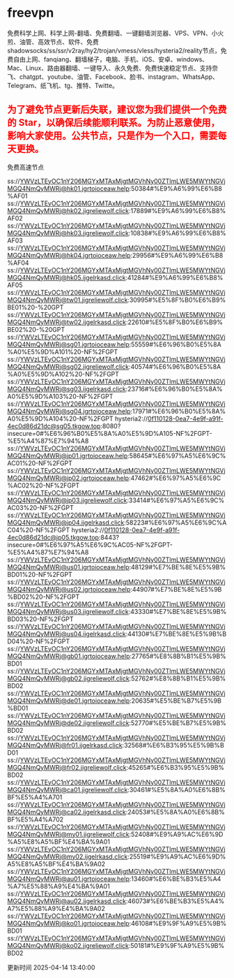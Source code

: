 # freevpn

免费科学上网、科学上网-翻墙、免费翻墙、一键翻墙浏览器、VPS、VPN、小火煎、油管、高效节点、软件、免费shadowsocks/ss/ssr/v2ray/hy2/trojan/vmess/vless/hysteria2/reality节点，免费自由上网、fanqiang、翻墙梯子，电脑、手机、iOS、安卓、windows、Mac、Linux、路由器翻墙、一键导入、永久免费、免费快速稳定节点、支持奈飞、chatgpt、youtube、油管、Facebook、脸书、instagram、WhatsApp、Telegram、纸飞机、tg、推特、Twitte。

## <font color="red">为了避免节点更新后失联，建议您为我们提供一个免费的 Star，以确保后续能顺利联系。为防止恶意使用，影响大家使用。公共节点，只是作为一个入口，需要每天更换。</font>

免费高速节点

ss://YWVzLTEyOC1nY206MGYxMTAxMjgtMGVhNy00ZTlmLWE5MWYtNGVjMGQ4NmQyMWRj@hk01.jgrtoioceaw.help:50384#%E9%A6%99%E6%B8%AF01
ss://YWVzLTEyOC1nY206MGYxMTAxMjgtMGVhNy00ZTlmLWE5MWYtNGVjMGQ4NmQyMWRj@hk02.jigreliewolf.click:17889#%E9%A6%99%E6%B8%AF02
ss://YWVzLTEyOC1nY206MGYxMTAxMjgtMGVhNy00ZTlmLWE5MWYtNGVjMGQ4NmQyMWRj@hk03.jigreliewolf.click:10838#%E9%A6%99%E6%B8%AF03
ss://YWVzLTEyOC1nY206MGYxMTAxMjgtMGVhNy00ZTlmLWE5MWYtNGVjMGQ4NmQyMWRj@hk04.jgrtoioceaw.help:29956#%E9%A6%99%E6%B8%AF04
ss://YWVzLTEyOC1nY206MGYxMTAxMjgtMGVhNy00ZTlmLWE5MWYtNGVjMGQ4NmQyMWRj@hk05.ijgelrkasd.click:41284#%E9%A6%99%E6%B8%AF05
ss://YWVzLTEyOC1nY206MGYxMTAxMjgtMGVhNy00ZTlmLWE5MWYtNGVjMGQ4NmQyMWRj@tw01.jigreliewolf.click:30995#%E5%8F%B0%E6%B9%BE01%20-%20GPT
ss://YWVzLTEyOC1nY206MGYxMTAxMjgtMGVhNy00ZTlmLWE5MWYtNGVjMGQ4NmQyMWRj@tw02.ijgelrkasd.click:22610#%E5%8F%B0%E6%B9%BE02%20-%20GPT
ss://YWVzLTEyOC1nY206MGYxMTAxMjgtMGVhNy00ZTlmLWE5MWYtNGVjMGQ4NmQyMWRj@sg01.jgrtoioceaw.help:55559#%E6%96%B0%E5%8A%A0%E5%9D%A101%20-NF%2FGPT
ss://YWVzLTEyOC1nY206MGYxMTAxMjgtMGVhNy00ZTlmLWE5MWYtNGVjMGQ4NmQyMWRj@sg02.jigreliewolf.click:40574#%E6%96%B0%E5%8A%A0%E5%9D%A102%20-NF%2FGPT
ss://YWVzLTEyOC1nY206MGYxMTAxMjgtMGVhNy00ZTlmLWE5MWYtNGVjMGQ4NmQyMWRj@sg03.ijgelrkasd.click:23716#%E6%96%B0%E5%8A%A0%E5%9D%A103%20-NF%2FGPT
ss://YWVzLTEyOC1nY206MGYxMTAxMjgtMGVhNy00ZTlmLWE5MWYtNGVjMGQ4NmQyMWRj@sg04.jgrtoioceaw.help:17971#%E6%96%B0%E5%8A%A0%E5%9D%A104%20-NF%2FGPT
hysteria2://0f110128-0ea7-4e9f-a91f-4ec0d86d21dc@sg05.tkgow.top:8080?insecure=0#%E6%96%B0%E5%8A%A0%E5%9D%A105-NF%2FGPT-%E5%A4%87%E7%94%A8
ss://YWVzLTEyOC1nY206MGYxMTAxMjgtMGVhNy00ZTlmLWE5MWYtNGVjMGQ4NmQyMWRj@jp01.jgrtoioceaw.help:58645#%E6%97%A5%E6%9C%AC01%20-NF%2FGPT
ss://YWVzLTEyOC1nY206MGYxMTAxMjgtMGVhNy00ZTlmLWE5MWYtNGVjMGQ4NmQyMWRj@jp02.jgrtoioceaw.help:47462#%E6%97%A5%E6%9C%AC02%20-NF%2FGPT
ss://YWVzLTEyOC1nY206MGYxMTAxMjgtMGVhNy00ZTlmLWE5MWYtNGVjMGQ4NmQyMWRj@jp03.jigreliewolf.click:33414#%E6%97%A5%E6%9C%AC03%20-NF%2FGPT
ss://YWVzLTEyOC1nY206MGYxMTAxMjgtMGVhNy00ZTlmLWE5MWYtNGVjMGQ4NmQyMWRj@jp04.ijgelrkasd.click:58223#%E6%97%A5%E6%9C%AC04%20-NF%2FGPT
hysteria2://0f110128-0ea7-4e9f-a91f-4ec0d86d21dc@jp05.tkgow.top:8443?insecure=0#%E6%97%A5%E6%9C%AC05-NF%2FGPT-%E5%A4%87%E7%94%A8
ss://YWVzLTEyOC1nY206MGYxMTAxMjgtMGVhNy00ZTlmLWE5MWYtNGVjMGQ4NmQyMWRj@us01.jgrtoioceaw.help:48129#%E7%BE%8E%E5%9B%BD01%20-NF%2FGPT
ss://YWVzLTEyOC1nY206MGYxMTAxMjgtMGVhNy00ZTlmLWE5MWYtNGVjMGQ4NmQyMWRj@us02.jgrtoioceaw.help:44907#%E7%BE%8E%E5%9B%BD02%20-NF%2FGPT
ss://YWVzLTEyOC1nY206MGYxMTAxMjgtMGVhNy00ZTlmLWE5MWYtNGVjMGQ4NmQyMWRj@us03.jigreliewolf.click:43330#%E7%BE%8E%E5%9B%BD03%20-NF%2FGPT
ss://YWVzLTEyOC1nY206MGYxMTAxMjgtMGVhNy00ZTlmLWE5MWYtNGVjMGQ4NmQyMWRj@us04.ijgelrkasd.click:44130#%E7%BE%8E%E5%9B%BD04%20-NF%2FGPT
ss://YWVzLTEyOC1nY206MGYxMTAxMjgtMGVhNy00ZTlmLWE5MWYtNGVjMGQ4NmQyMWRj@gb01.jgrtoioceaw.help:27765#%E8%8B%B1%E5%9B%BD01
ss://YWVzLTEyOC1nY206MGYxMTAxMjgtMGVhNy00ZTlmLWE5MWYtNGVjMGQ4NmQyMWRj@gb02.jigreliewolf.click:52762#%E8%8B%B1%E5%9B%BD02
ss://YWVzLTEyOC1nY206MGYxMTAxMjgtMGVhNy00ZTlmLWE5MWYtNGVjMGQ4NmQyMWRj@de01.jgrtoioceaw.help:20635#%E5%BE%B7%E5%9B%BD01
ss://YWVzLTEyOC1nY206MGYxMTAxMjgtMGVhNy00ZTlmLWE5MWYtNGVjMGQ4NmQyMWRj@de02.jigreliewolf.click:52770#%E5%BE%B7%E5%9B%BD02
ss://YWVzLTEyOC1nY206MGYxMTAxMjgtMGVhNy00ZTlmLWE5MWYtNGVjMGQ4NmQyMWRj@fr01.ijgelrkasd.click:32568#%E6%B3%95%E5%9B%BD01
ss://YWVzLTEyOC1nY206MGYxMTAxMjgtMGVhNy00ZTlmLWE5MWYtNGVjMGQ4NmQyMWRj@fr02.jigreliewolf.click:45265#%E6%B3%95%E5%9B%BD02
ss://YWVzLTEyOC1nY206MGYxMTAxMjgtMGVhNy00ZTlmLWE5MWYtNGVjMGQ4NmQyMWRj@ca01.jigreliewolf.click:30461#%E5%8A%A0%E6%8B%BF%E5%A4%A701
ss://YWVzLTEyOC1nY206MGYxMTAxMjgtMGVhNy00ZTlmLWE5MWYtNGVjMGQ4NmQyMWRj@ca02.ijgelrkasd.click:24053#%E5%8A%A0%E6%8B%BF%E5%A4%A702
ss://YWVzLTEyOC1nY206MGYxMTAxMjgtMGVhNy00ZTlmLWE5MWYtNGVjMGQ4NmQyMWRj@my01.jigreliewolf.click:52408#%E9%A9%AC%E6%9D%A5%E8%A5%BF%E4%BA%9A01
ss://YWVzLTEyOC1nY206MGYxMTAxMjgtMGVhNy00ZTlmLWE5MWYtNGVjMGQ4NmQyMWRj@my02.ijgelrkasd.click:25519#%E9%A9%AC%E6%9D%A5%E8%A5%BF%E4%BA%9A02
ss://YWVzLTEyOC1nY206MGYxMTAxMjgtMGVhNy00ZTlmLWE5MWYtNGVjMGQ4NmQyMWRj@au01.jgrtoioceaw.help:13460#%E6%BE%B3%E5%A4%A7%E5%88%A9%E4%BA%9A01
ss://YWVzLTEyOC1nY206MGYxMTAxMjgtMGVhNy00ZTlmLWE5MWYtNGVjMGQ4NmQyMWRj@au02.ijgelrkasd.click:46073#%E6%BE%B3%E5%A4%A7%E5%88%A9%E4%BA%9A02
ss://YWVzLTEyOC1nY206MGYxMTAxMjgtMGVhNy00ZTlmLWE5MWYtNGVjMGQ4NmQyMWRj@ko01.jgrtoioceaw.help:46108#%E9%9F%A9%E5%9B%BD01
ss://YWVzLTEyOC1nY206MGYxMTAxMjgtMGVhNy00ZTlmLWE5MWYtNGVjMGQ4NmQyMWRj@ko02.jigreliewolf.click:50181#%E9%9F%A9%E5%9B%BD02


更新时间 2025-04-14 13:40:00